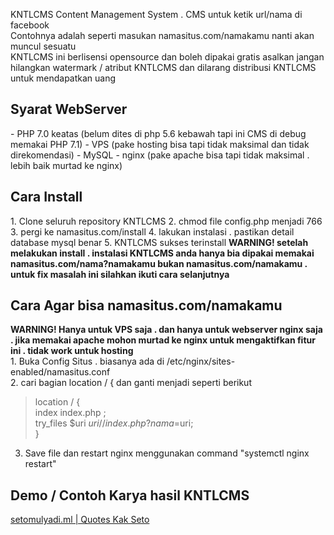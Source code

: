 
KNTLCMS Content Management System . CMS untuk ketik url/nama di facebook<br>
Contohnya adalah seperti masukan namasitus.com/namakamu nanti akan muncul sesuatu<br>
KNTLCMS ini berlisensi opensource dan boleh dipakai gratis asalkan jangan hilangkan watermark / atribut KNTLCMS dan dilarang distribusi KNTLCMS untuk mendapatkan uang

<h2>Syarat WebServer</h2>
- PHP 7.0 keatas (belum dites di php 5.6 kebawah tapi ini CMS di debug memakai PHP 7.1)
- VPS (pake hosting bisa tapi tidak maksimal dan tidak direkomendasi)
- MySQL
- nginx (pake apache bisa tapi tidak maksimal . lebih baik murtad ke nginx)


<h2>Cara Install</h2>
1. Clone seluruh repository KNTLCMS 
2. chmod file config.php menjadi 766
3. pergi ke namasitus.com/install
4. lakukan instalasi . pastikan detail database mysql benar
5. KNTLCMS sukses terinstall
<b>
WARNING! setelah melakukan install . instalasi KNTLCMS anda hanya bia dipakai memakai namasitus.com/nama?namakamu bukan namasitus.com/namakamu . untuk fix masalah ini silahkan ikuti cara selanjutnya</b>

<h2>Cara Agar bisa namasitus.com/namakamu</h2>
<b>WARNING! Hanya untuk VPS saja . dan hanya untuk webserver nginx saja . jika memakai apache mohon murtad ke nginx untuk mengaktifkan fitur ini . tidak work untuk hosting</b><br>
1. Buka Config Situs . biasanya ada di /etc/nginx/sites-enabled/namasitus.conf<br>
2. cari bagian location / { dan ganti menjadi seperti berikut <br>

>  location / {<br>
>   index index.php ;<br>
>   try_files $uri $uri/ /index.php?nama=$uri;<br>
>  }<br>

3. Save file dan restart nginx menggunakan command "systemctl nginx restart"<br>

<h2>Demo / Contoh Karya hasil KNTLCMS</h2>
<a href src="http://setomulyadi.ml">setomulyadi.ml | Quotes Kak Seto</a>
